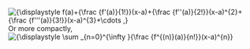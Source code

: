 
![{\displaystyle f(a)+{\frac {f'(a)}{1!}}(x-a)+{\frac {f''(a)}{2!}}(x-a)^{2}+{\frac {f'''(a)}{3!}}(x-a)^{3}+\cdots ,}](https://wikimedia.org/api/rest_v1/media/math/render/svg/46dd2bf78ad7d792988cf616a6ea94024f30b3d9)
Or more compactly,
![{\displaystyle \sum _{n=0}^{\infty }{\frac {f^{(n)}(a)}{n!}}(x-a)^{n}}](https://wikimedia.org/api/rest_v1/media/math/render/svg/b43af001b691a52034c46ff67dd15b4133285961)